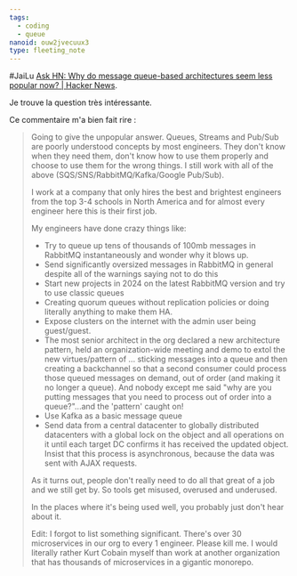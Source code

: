 ```yaml
---
tags:
  - coding
  - queue
nanoid: ouw2jvecuux3
type: fleeting_note
---
```

#JaiLu [Ask HN: Why do message queue-based architectures seem less popular now? | Hacker News](https://news.ycombinator.com/item?id=40723302).

Je trouve la question très intéressante.

Ce commentaire m'a bien fait rire :

> Going to give the unpopular answer. Queues, Streams and Pub/Sub are poorly understood concepts by most engineers. They don't know when they need them, don't know how to use them properly and choose to use them for the wrong things. I still work with all of the above (SQS/SNS/RabbitMQ/Kafka/Google Pub/Sub).
> 
> I work at a company that only hires the best and brightest engineers from the top 3-4 schools in North America and for almost every engineer here this is their first job.
> 
> My engineers have done crazy things like:
> 
> - Try to queue up tens of thousands of 100mb messages in RabbitMQ instantaneously and wonder why it blows up.
> - Send significantly oversized messages in RabbitMQ in general despite all of the warnings saying not to do this
> - Start new projects in 2024 on the latest RabbitMQ version and try to use classic queues
> - Creating quorum queues without replication policies or doing literally anything to make them HA.
> - Expose clusters on the internet with the admin user being guest/guest.
> - The most senior architect in the org declared a new architecture pattern, held an organization-wide meeting and demo to extol the new virtues/pattern of ... sticking messages into a queue and then creating a backchannel so that a second consumer could process those queued messages on demand, out of order (and making it no longer a queue). And nobody except me said "why are you putting messages that you need to process out of order into a queue?"...and the 'pattern' caught on!
> - Use Kafka as a basic message queue
> - Send data from a central datacenter to globally distributed datacenters with a global lock on the object and all operations on it until each target DC confirms it has received the updated object. Insist that this process is asynchronous, because the data was sent with AJAX requests.
> 
> As it turns out, people don't really need to do all that great of a job and we still get by. So tools get misused, overused and underused.
> 
> In the places where it's being used well, you probably just don't hear about it.
> 
> Edit: I forgot to list something significant. There's over 30 microservices in our org to every 1 engineer. Please kill me. I would literally rather Kurt Cobain myself than work at another organization that has thousands of microservices in a gigantic monorepo.
